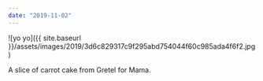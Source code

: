 ```yaml
---
date: "2019-11-02"
---
```


![yo yo]({{ site.baseurl }}/assets/images/2019/3d6c829317c9f295abd754044f60c985ada4f6f2.jpg)

A slice of carrot cake from Gretel for Mama.
